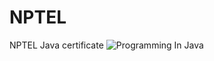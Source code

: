 # NPTEL
NPTEL Java certificate
![Programming In Java](https://user-images.githubusercontent.com/99091666/192132462-a10c41ac-cc0f-4fc2-abfd-7ea76bdc7358.jpg)

